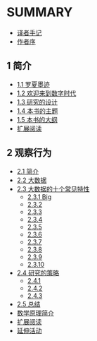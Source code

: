 # SUMMARY

* [译者手记](readme.md)
* [作者序](preface.md)

## 1 简介

* [1.1 罗夏墨迹](chap1/1-1-an-ink-blot.md)
* [1.2 欢迎来到数字时代](chap1/1-2-welcome-to-the-digital-age.md)
* [1.3 研究的设计](chap1/1-3-research-design.md)
* [1.4 本书的主题](chap1/1-4-themes-of-this-book.md)
* [1.5 本书的大纲](chap1/1-5-outline-of-this-book.md)
* [扩展阅读](chap1/1-6-what-to-read-next.md)

## 2 观察行为

* [2.1 简介](chap2/2-1-introduction.md)
* [2.2 大数据](chap2/2-2-big-data.md)
* [2.3 大数据的十个常见特性](chap2/2-3-ten-commmon-characteristics-of-big-data.md)
    * [2.3.1 Big](chap2/2-3-1-big.md)
    * [2.3.2]()
    * [2.3.3]()
    * [2.3.4]()
    * [2.3.5]()
    * [2.3.6]()
    * [2.3.7]()
    * [2.3.8]()
    * [2.3.9]()
    * [2.3.10]()
* [2.4 研究的策略]()
    * [2.4.1]()
    * [2.4.2]()
    * [2.4.3]()
* [2.5 总结]()
* [数学原理简介]()
* [扩展阅读]()
* [延伸活动]()
